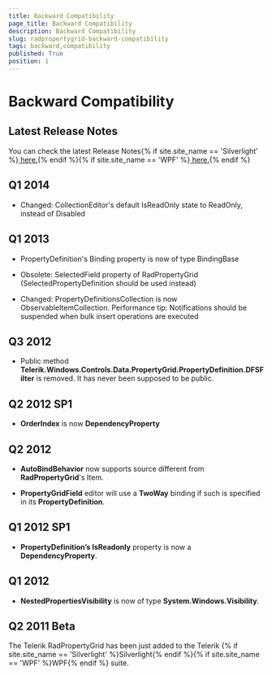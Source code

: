 ```yaml
---
title: Backward Compatibility
page_title: Backward Compatibility
description: Backward Compatibility
slug: radpropertygrid-backward-compatibility
tags: backward,compatibility
published: True
position: 1
---
```


# Backward Compatibility



## Latest Release Notes

You can check the latest Release Notes{% if site.site_name == 'Silverlight' %}[ here.](http://www.telerik.com/products/silverlight/whats-new/release_notes.aspx){% endif %}{% if site.site_name == 'WPF' %}[ here.](http://www.telerik.com/products/wpf/whats-new/release-history.aspx){% endif %}

##  Q1 2014
      

* Changed: CollectionEditor's default IsReadOnly state to ReadOnly, instead of Disabled
          

##  Q1 2013
      

* PropertyDefinition's Binding property is now of type BindingBase
          

* Obsolete: SelectedField property of RadPropertyGrid (SelectedPropertyDefinition should be used instead)
          

* Changed: PropertyDefinitionsCollection is now ObservableItemCollection. Performance tip: Notifications should be suspended when bulk insert operations are executed
          

## Q3 2012
      

* Public method __Telerik.Windows.Controls.Data.PropertyGrid.PropertyDefinition.DFSFilter__ is removed. It has never been supposed to be public.
          

## Q2 2012 SP1

* __OrderIndex__  is now __DependencyProperty__

##  Q2 2012

* __AutoBindBehavior__ now supports source different from __RadPropertyGrid__'s Item.
          

* __PropertyGridField__ editor will use a __TwoWay__ binding if such is specified in its  __PropertyDefinition__.
          

## Q1 2012 SP1
    

* __PropertyDefinition’s IsReadonly__ property is now a __DependencyProperty__.
          

## Q1 2012

* __NestedPropertiesVisibility__ is now of type __System.Windows.Visibility__.
          

## Q2 2011 Beta

The Telerik RadPropertyGrid has been just added to the Telerik {% if site.site_name == 'Silverlight' %}Silverlight{% endif %}{% if site.site_name == 'WPF' %}WPF{% endif %} suite.
        

